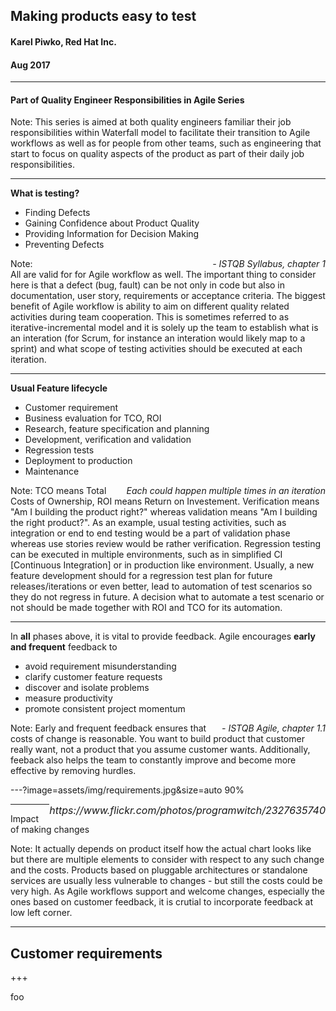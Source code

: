 ## Making products easy to test
#### Karel Piwko, Red Hat Inc.
#### Aug 2017 
---

#### Part of Quality Engineer Responsibilities in Agile Series

Note: 
This series is aimed at both quality engineers familiar their job responsibilities within Waterfall model to facilitate their transition to Agile workflows
as well as for people from other teams, such as engineering that start to focus on quality aspects of the product as part of their daily job responsibilities.
 
---

**What is testing?**
* Finding Defects
* Gaining Confidence about Product Quality
* Providing Information for Decision Making
* Preventing Defects

<span style="float: right; font-style: italic">- ISTQB Syllabus, chapter 1</span>

Note:  
All are valid for for Agile workflow as well. The important thing to consider here is that a defect (bug, fault) can be not only in code but also in documentation, user story, requirements or acceptance criteria. The biggest benefit of Agile workflow is ability to aim on different quality related activities during team cooperation. This is sometimes referred to as iterative-incremental model and it is solely up the team to establish what is an interation (for Scrum, for instance an interation would likely map to a sprint) and what scope of testing activities should be executed at each iteration.

---

**Usual Feature lifecycle**
* Customer requirement
* Business evaluation for TCO, ROI
* Research, feature specification and planning
* Development, verification and validation
* Regression tests
* Deployment to production
* Maintenance

<span style="float: right; font-style: italic">Each could happen multiple times in an iteration</span>

Note:
TCO means Total Costs of Ownership, ROI means Return on Investement. Verification means "Am I building the product right?" whereas validation means "Am I building the right product?". As an example, usual testing activities, such as integration or end to end testing would be a part of validation phase whereas use stories review would be rather verification. Regression testing can be executed in multiple environments, such as in simplified CI [Continuous Integration] or in production like environment. Usually, a new feature development should for a regression test plan for future releases/iterations or even better, lead to automation of test scenarios so they do not regress in future. A decision what to automate a test scenario or not should be made together with ROI and TCO for its automation.

---

In **all** phases above, it is vital to provide feedback. Agile encourages **early and frequent** feedback to
* avoid requirement misunderstanding
* clarify customer feature requests
* discover and isolate problems
* measure productivity
* promote consistent project momentum

<span style="float: right; font-style: italic">- ISTQB Agile, chapter 1.1</span>

Note:
Early and frequent feedback ensures that costs of change is reasonable. You want to build product that customer really want, not a product that you assume customer wants. Additionally, feeback also helps the team to constantly improve and become more effective by removing hurdles.

---?image=assets/img/requirements.jpg&size=auto 90%

<span style="float: right; font-style: italic; font-size: 12pt;">
https://www.flickr.com/photos/programwitch/2327635740
</span>

---

Impact of making changes

<canvas data-chart="line">
<!-- 
{
  "data": {
    "labels": [1,2,3,4,5,6,7,8,9,10,11,12,13],   
    "datasets": [{
      "data": [4,4,6,8,12,16,20,26,32,48,64,96,128],
      "fill": "start",
      "cubicInterpolationMode": "monotone",
      "pointRadius": 0  
    }]
  },  
  "options": { 
    "responsive": "true",
    "title": {
      "display": "true",
      "text": "Change costs",
      "fontSize": 36
    },
    "legend": {
      "display": false
    },
    "scales": {
      "xAxes": [{
        "ticks": {
          "display": false
        },
        "scaleLabel": {
          "display": true,
          "labelString": "Time →",
          "fontSize": 36
        },
        "gridLines": {
          "display": false
        }
      }],
      "yAxes": [{
        "ticks": {
          "display": false
        },
        "scaleLabel": {
          "display": true,
          "labelString": "Effort →",
          "fontSize": 36
        },
        "gridLines": {
          "display": false
        }
      }]
    }    
  }
};
-->
</canvas>

Note:
It actually depends on product itself how the actual chart looks like but there are multiple elements to consider with respect to any such change and the costs. Products based on pluggable architectures or standalone services are usually less vulnerable to changes - but still the costs could be very high. As Agile workflows support and welcome changes, especially the ones based on customer feedback, it is crutial to incorporate feedback at low left corner.

---

## Customer requirements

+++

foo


